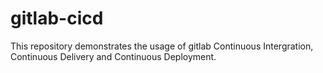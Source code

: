 # gitlab-cicd
This repository demonstrates the usage of gitlab Continuous Intergration, Continuous Delivery and Continuous Deployment.
